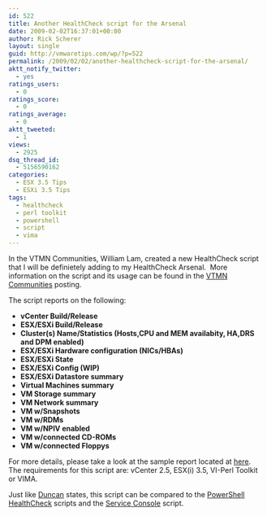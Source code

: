 ```yaml
---
id: 522
title: Another HealthCheck script for the Arsenal
date: 2009-02-02T16:37:01+00:00
author: Rick Scherer
layout: single
guid: http://vmwaretips.com/wp/?p=522
permalink: /2009/02/02/another-healthcheck-script-for-the-arsenal/
aktt_notify_twitter:
  - yes
ratings_users:
  - 0
ratings_score:
  - 0
ratings_average:
  - 0
aktt_tweeted:
  - 1
views:
  - 2925
dsq_thread_id:
  - 5156590162
categories:
  - ESX 3.5 Tips
  - ESXi 3.5 Tips
tags:
  - healthcheck
  - perl toolkit
  - powershell
  - script
  - vima
---
```

In the VTMN Communities, William Lam, created a new HealthCheck script that I will be definietely adding to my HealthCheck Arsenal.  More information on the script and its usage can be found in the <a href="http://communities.vmware.com/docs/DOC-9420" target="_blank">VTMN Communities</a> posting.

The script reports on the following:

  * **vCenter Build/Release**
  * **ESX/ESXi Build/Release**
  * **Cluster(s) Name/Statistics (Hosts,CPU and MEM availabity, HA,DRS and DPM enabled)**
  * **ESX/ESXi Hardware configuration (NICs/HBAs)**
  * **ESX/ESXi State**
  * **ESX/ESXi Config (WIP)**
  * **ESX/ESXi Datastore summary**
  * **Virtual Machines summary**
  * **VM Storage summary**
  * **VM Network summary**
  * **VM w/Snapshots**
  * **VM w/RDMs**
  * **VM w/NPIV enabled**
  * **VM w/connected CD-ROMs**
  * **VM w/connected Floppys**

For more details, please take a look at the sample report located at <a href="http://engineering.ucsb.edu/%7Eduonglt/vmware/sample_health_report.html" target="_blank">here</a><span class="jive-link-external">. </span>The requirements for this script are: vCenter 2.5, ESX(i) 3.5, VI-Perl Toolkit or VIMA.

Just like <a href="http://www.yellow-bricks.com/2009/02/01/new-vmware-healthcheck-script/" target="_blank">Duncan</a> states, this script can be compared to the <a href="http://www.ivobeerens.nl/?p=256" target="_blank">PowerShell HealthCheck</a> scripts and the <a onclick="javascript:pageTracker._trackPageview('/outbound/article/sourceforge.net');" href="http://sourceforge.net/projects/esxhealthscript/">Service Console</a> script.